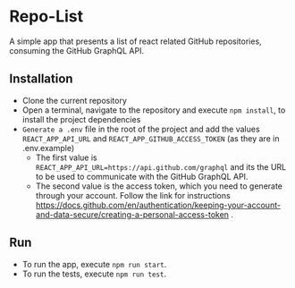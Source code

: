 # Repo-List

A simple app that presents a list of react related GitHub repositories, consuming the GitHub GraphQL API.

## Installation

- Clone the current repository
- Open a terminal, navigate to the repository and execute `npm install`, to install the project dependencies
- `Generate a .env` file in the root of the project and add the values `REACT_APP_API_URL` and `REACT_APP_GITHUB_ACCESS_TOKEN` (as they are in .env.example) 
  - The first value is `REACT_APP_API_URL=https://api.github.com/graphql` and its the URL to be used to communicate with the GitHub GraphQL API.
  - The second value is the access token, which you need to generate through your account. Follow the link for instructions https://docs.github.com/en/authentication/keeping-your-account-and-data-secure/creating-a-personal-access-token .

## Run
- To run the app, execute `npm run start`.
- To run the tests, execute `npm run test`.
